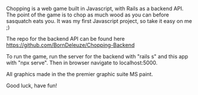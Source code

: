 Chopping is a web game built in Javascript, with Rails as a backend API.
The point of the game is to chop as much wood as you can before sasquatch eats you.
It was my first Javascript project, so take it easy on me ;)

The repo for the backend API can be found here
https://github.com/BornDeleuze/Chopping-Backend

To run the game, run the server for the backend with "rails s" and this app with "npx serve". Then in browser navigate to localhost:5000. 

All graphics made in the the premier graphic suite MS paint.

Good luck, have fun!
